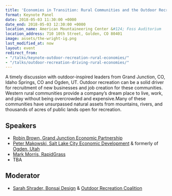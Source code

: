 ```yaml
---
title: 'Economies in Transition: Rural Communities and the Outdoor Recreation Industry'
format: Keynote Panel
date: 2018-05-03 11:30:00 +0000
date_end: 2018-05-03 12:30:00 +0000
location_name: American Mountaineering Center &#124; Foss Auditorium
location_address: 710 10th Street, Golden, CO 80401
image: assets/the-wright-ig.png
last_modified_at: now
layout: event
redirect_from:
- "/talks/keynote-outdoor-recreation-rural-economies/"
- "/talks/outdoor-recreation-driving-rural-economies/"
---
```

A timely discussion with outdoor-inspired leaders from Grand Junction, CO, Idaho Springs, CO and Ogden, UT. Outdoor recreation can be a solid driver for recruitment of new businesses and job creation for these communities. Western rural communities provide a company’s dream place to live, work, and play without being overcrowded and expensive.Many of these communities have unsurpassed natural assets from mountains, rivers, and thousands of acres of public lands open for recreation.

## Speakers

* [Robin Brown, Grand Junction Economic Partnership](http://www.gjep.org/)
* [Peter Makowski, Salt Lake City Economic Development](http://www.slcgov.com/economic-development) & formerly of [Ogden, Utah](http://ogdenbusiness.com/home.aspx)
* [Mark Morris, RapidGrass](http://www.rapidgrass.com/)
* TBA

## Moderator

* [Sarah Shrader, Bonsai Design](http://bonsai-design.com/) & [Outdoor Recreation Coalition](http://www.outdoorrecreationcoalition.com/)